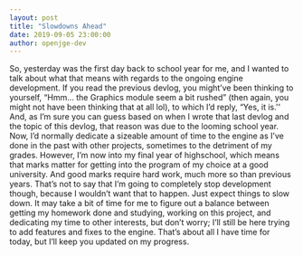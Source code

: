 ```yaml
---
layout: post
title: "Slowdowns Ahead"
date: 2019-09-05 23:00:00
author: openjge-dev
---
```

So, yesterday was the first day back to school year for me, and I wanted to talk about what that means with regards to the ongoing engine development. If you read the previous devlog, you might’ve been thinking to yourself, “Hmm… the Graphics module seem a bit rushed” (then again, you might not have been thinking that at all lol), to which I’d reply, “Yes, it is.'' And, as I’m sure you can guess based on when I wrote that last devlog and the topic of this devlog, that reason was due to the looming school year. Now, I’d normally dedicate a sizeable amount of time to the engine as I’ve done in the past with other projects, sometimes to the detriment of my grades. However, I’m now into my final year of highschool, which means that marks matter for getting into the program of my choice at a good university. And good marks require hard work, much more so than previous years. That’s not to say that I’m going to completely stop development though, because I wouldn’t want that to happen. Just expect things to slow down. It may take a bit of time for me to figure out a balance between getting my homework done and studying, working on this project, and dedicating my time to other interests, but don’t worry; I’ll still be here trying to add features and fixes to the engine. That’s about all I have time for today, but I’ll keep you updated on my progress.
